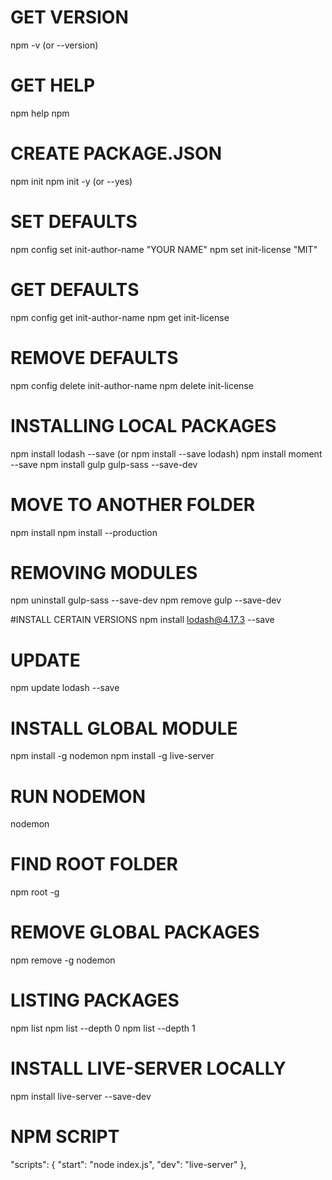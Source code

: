 # GET VERSION
npm -v (or --version)

# GET HELP
npm help
npm

# CREATE PACKAGE.JSON
npm init
npm init -y (or --yes)

# SET DEFAULTS
npm config set init-author-name "YOUR NAME"
npm set init-license "MIT"

# GET DEFAULTS
npm config get init-author-name
npm get init-license

# REMOVE DEFAULTS
npm config delete init-author-name
npm delete init-license

# INSTALLING LOCAL PACKAGES
npm install lodash --save (or npm install --save lodash)
npm install moment --save
npm install gulp gulp-sass --save-dev

# MOVE TO ANOTHER FOLDER
npm install
npm install --production

# REMOVING MODULES
npm uninstall gulp-sass --save-dev
npm remove gulp --save-dev

#INSTALL CERTAIN VERSIONS
npm install lodash@4.17.3 --save

# UPDATE
npm update lodash --save

# INSTALL GLOBAL MODULE
npm install -g nodemon
npm install -g live-server

# RUN NODEMON
nodemon

# FIND ROOT FOLDER
npm root -g

# REMOVE GLOBAL PACKAGES
npm remove -g nodemon

# LISTING PACKAGES
npm list
npm list --depth 0
npm list --depth 1

# INSTALL LIVE-SERVER LOCALLY
npm install live-server --save-dev

# NPM SCRIPT
"scripts": {
    "start": "node index.js",
    "dev": "live-server"
  },